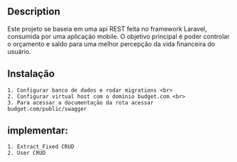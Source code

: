
## Description

Este projeto se baseia em uma api REST feita no framework Laravel, consumida por uma aplicação mobile. O objetivo principal é poder controlar o orçamento e saldo para uma melhor percepção da vida financeira do usuário.

## Instalação
    1. Configurar banco de dados e rodar migrations <br>
    2. Configurar virtual host com o dominio budget.com <br>
    3. Para acessar a documentação da rota acessar budget.com/public/swagger

## implementar:
    1. Extract_Fixed CRUD
    2. User CRUD
